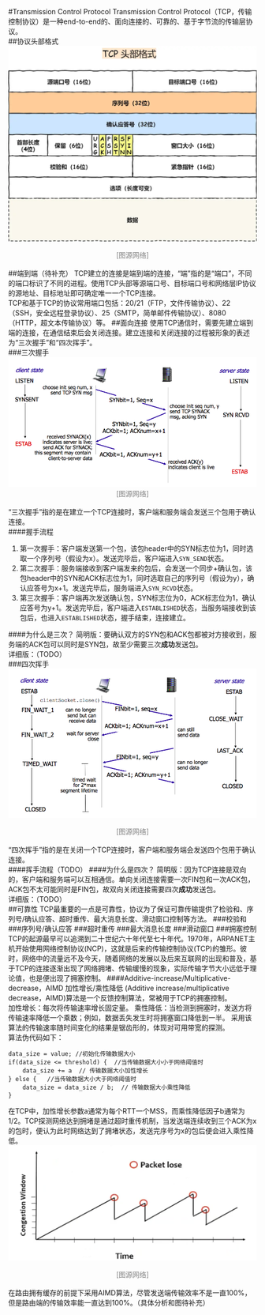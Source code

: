 #Transmission Control Protocol
Transmission Control Protocol（TCP，传输控制协议）是一种end-to-end的、面向连接的、可靠的、基于字节流的传输层协议。  
##协议头部格式
![avatar](TCP_header.jpg)  
<font color=gray><center>[图源网络]</center></font>  
##端到端（待补充）
TCP建立的连接是端到端的连接，“端”指的是“端口”，不同的端口标识了不同的进程。使用TCP头部等源端口号、目标端口号和网络层IP协议的源地址、目标地址即可确定唯一一个TCP连接。  
TCP和基于TCP的协议常用端口包括：20/21（FTP，文件传输协议）、22（SSH，安全远程登录协议）、25（SMTP，简单邮件传输协议）、8080（HTTP，超文本传输协议）等。
##面向连接
使用TCP通信时，需要先建立端到端的连接，在通信结束后会关闭连接。建立连接和关闭连接的过程被形象的表述为“三次握手”和“四次挥手”。  
###三次握手
![avatar](Connection_TCP.png)  
<font color=gray><center>[图源网络]</center></font>  
“三次握手”指的是在建立一个TCP连接时，客户端和服务端会发送三个包用于确认连接。  
####握手流程
1. 第一次握手：客户端发送第一个包，该包header中的SYN标志位为1，同时选取一个序列号（假设为x）。发送完毕后，客户端进入`SYN_SEND`状态。  
2. 第二次握手：服务端接收到客户端发来的包后，会发送一个同步+确认包，该包header中的SYN和ACK标志位为1，同时选取自己的序列号（假设为y），确认应答号为x+1。发送完毕后，服务端进入`SYN_RCVD`状态。  
3. 第三次握手：客户端再次发送确认包，SYN标志位为0，ACK标志位为1，确认应答号为y+1。发送完毕后，客户端进入`ESTABLISHED`状态，当服务端接收到该包后，也进入`ESTABLISHED`状态，握手结束，连接建立。  

####为什么是三次？
简明版：要确认双方的SYN包和ACK包都被对方接收到，服务端的ACK包可以同时是SYN包，故至少需要三次**成功**发送包。  
详细版：（TODO）  
###四次挥手
![avatar](Disconnection_TCP.png)  
<font color=gray><center>[图源网络]</center></font>    
“四次挥手”指的是在关闭一个TCP连接时，客户端和服务端会发送四个包用于确认连接。  
####挥手流程（TODO）
####为什么是四次？
简明版：因为TCP连接是双向的，客户端和服务端可以互相通信。单向关闭连接需要一次FIN包和一次ACK包，ACK包不太可能同时是FIN包，故双向关闭连接需要四次**成功**发送包。  
详细版：（TODO）  
##可靠性
TCP最重要的一点是可靠性，协议为了保证可靠传输提供了检验和、序列号/确认应答、超时重传、最大消息长度、滑动窗口控制等方法。
###校验和
###序列号/确认应答
###超时重传
###最大消息长度
###滑动窗口
###拥塞控制
TCP的起源最早可以追溯到二十世纪六十年代至七十年代。1970年，ARPANET主机开始使用网络控制协议(NCP)，这就是后来的传输控制协议(TCP)的雏形。彼时，网络中的流量远不及今天，随着网络的发展以及后来互联网的出现和普及，基于TCP的连接逐渐出现了网络拥堵、传输缓慢的现象，实际传输字节大小远低于理论值，也是便出现了拥塞控制。
####Additive-increase/Multiplicative-decrease，AIMD
加性增长/乘性降低 (Additive increase/multiplicative decrease，AIMD)算法是一个反馈控制算法，常被用于TCP的拥塞控制。  
加性增长：每次将传输速率增长固定量。
乘性降低：当检测到拥塞时，发送方将传输速率降低一个乘数；例如，数据丢失发生时将拥塞窗口降低到一半。
采用该算法的传输速率随时间变化的结果是锯齿形的，体现对可用带宽的探测。  
算法伪代码如下：

```
data_size = value; //初始化传输数据大小
if(data_size <= threshold) {  //当传输数据大小小于网络阈值时
	data_size += a  // 传输数据大小加性增长
} else {   //当传输数据大小大于网络阈值时
	data_size = data_size / b;  // 传输数据大小乘性降低
}
```
在TCP中，加性增长参数a通常为每个RTT一个MSS，而乘性降低因子b通常为1/2。TCP探测网络达到拥堵是通过超时重传机制，当发送端连续收到三个ACK为x的包时，便认为此时网络达到了拥堵状态，发送完序号为x的包后便会进入乘性降低。
![avatar](Single_Stream_AIMD.png)  
<font color=gray><center>[图源网络]</center></font>    
在路由拥有缓存的前提下采用AIMD算法，尽管发送端传输效率不是一直100%，但是路由端的传输效率能一直达到100%。（具体分析和图待补充）  
